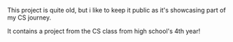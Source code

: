 This project is quite old, but i like to keep it public as it's showcasing part of my CS journey.

It contains a project from the CS class from high school's 4th year!
